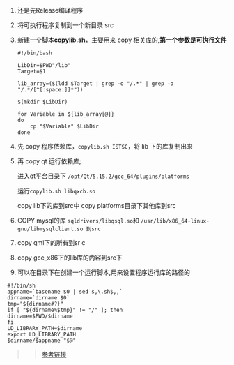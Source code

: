 1. 还是先Release编译程序

2. 将可执行程序复制到一个新目录 src

3. 新建一个脚本**copylib.sh**，主要用来 copy 相关库的,**第一个参数是可执行文件**

   ```
   #!/bin/bash
   
   LibDir=$PWD"/lib"
   Target=$1
   
   lib_array=($(ldd $Target | grep -o "/.*" | grep -o "/.*/[^[:space:]]*"))
   
   $(mkdir $LibDir)
   
   for Variable in ${lib_array[@]}
   do
       cp "$Variable" $LibDir
   done
   ```

4. 先 copy 程序依赖库，`copylib.sh ISTSC`，将 lib 下的库复制出来

5. 再 copy qt 运行依赖库;

   进入qt平台目录下 `/opt/Qt/5.15.2/gcc_64/plugins/platforms`

   运行`copylib.sh libqxcb.so`

   copy lib下的库到src中
   copy platforms目录下其他库到src
   
6. COPY mysql的库 `sqldrivers/libqsql.so`和 `/usr/lib/x86_64-linux-gnu/libmysqlclient.so 到src`
   
7. copy qml下的所有到sr c

8. copy gcc_x86下的lib库的内容到src下

9. 可以在目录下在创建一个运行脚本,用来设置程序运行库的路径的
  ```
  #!/bin/sh
  appname=`basename $0 | sed s,\.sh$,,`
  dirname=`dirname $0`
  tmp="${dirname#?}"
  if [ "${dirname%$tmp}" != "/" ]; then
  dirname=$PWD/$dirname
  fi
  LD_LIBRARY_PATH=$dirname
  export LD_LIBRARY_PATH
  $dirname/$appname "$@"
  ```



>>    [参考链接](https://www.huaweicloud.com/articles/ca0f1e1d3ed52d1fd572b4229026aa59.html)